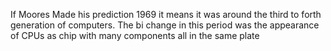 If Moores Made his prediction 1969 it means it was around the third to forth generation of computers. The bi change in this period was the appearance of CPUs as chip with many components all in the same plate